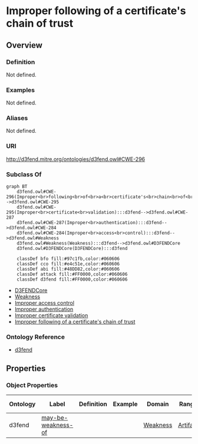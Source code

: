 # Improper following of a certificate's chain of trust

## Overview

### Definition
Not defined.

### Examples
Not defined.

### Aliases
Not defined.

### URI
http://d3fend.mitre.org/ontologies/d3fend.owl#CWE-296

### Subclass Of
```mermaid
graph BT
    d3fend.owl#CWE-296(Improper<br>following<br>of<br>a<br>certificate's<br>chain<br>of<br>trust):::d3fend-->d3fend.owl#CWE-295
    d3fend.owl#CWE-295(Improper<br>certificate<br>validation):::d3fend-->d3fend.owl#CWE-287
    d3fend.owl#CWE-287(Improper<br>authentication):::d3fend-->d3fend.owl#CWE-284
    d3fend.owl#CWE-284(Improper<br>access<br>control):::d3fend-->d3fend.owl#Weakness
    d3fend.owl#Weakness(Weakness):::d3fend-->d3fend.owl#D3FENDCore
    d3fend.owl#D3FENDCore(D3FENDCore):::d3fend
    
    classDef bfo fill:#97c1fb,color:#060606
    classDef cco fill:#e4c51e,color:#060606
    classDef abi fill:#48DD82,color:#060606
    classDef attack fill:#FF0000,color:#060606
    classDef d3fend fill:#FF0000,color:#060606
```

- [D3FENDCore](/docs/ontology/reference/model/D3FENDCore/D3FENDCore.md)
- [Weakness](/docs/ontology/reference/model/D3FENDCore/Weakness/Weakness.md)
- [Improper access control](/docs/ontology/reference/model/D3FENDCore/Weakness/Improper%20access%20control/Improper%20access%20control.md)
- [Improper authentication](/docs/ontology/reference/model/D3FENDCore/Weakness/Improper%20access%20control/Improper%20authentication/Improper%20authentication.md)
- [Improper certificate validation](/docs/ontology/reference/model/D3FENDCore/Weakness/Improper%20access%20control/Improper%20authentication/Improper%20certificate%20validation/Improper%20certificate%20validation.md)
- [Improper following of a certificate's chain of trust](/docs/ontology/reference/model/D3FENDCore/Weakness/Improper%20access%20control/Improper%20authentication/Improper%20certificate%20validation/Improper%20following%20of%20a%20certificate%27s%20chain%20of%20trust/Improper%20following%20of%20a%20certificate%27s%20chain%20of%20trust.md)


### Ontology Reference
- [d3fend](http://d3fend.mitre.org/ontologies/d3fend.owl#)

## Properties
### Object Properties
| Ontology | Label | Definition | Example | Domain | Range | Inverse Of |
|----------|-------|------------|---------|--------|-------|------------|
| d3fend | [may-be-weakness-of](http://d3fend.mitre.org/ontologies/d3fend.owl#may-be-weakness-of) |  |  | [Weakness](/docs/ontology/reference/model/D3FENDCore/Weakness/Weakness.md) | [Artifact](/docs/ontology/reference/model/D3FENDCore/Artifact/Artifact.md) | [may-have-weakness](http://d3fend.mitre.org/ontologies/d3fend.owl#may-have-weakness) |

